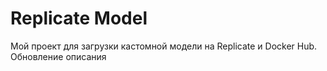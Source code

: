 # Replicate Model
Мой проект для загрузки кастомной модели на Replicate и Docker Hub.
Обновление описания

